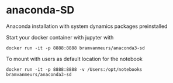 # anaconda-SD
Anaconda installation with system dynamics packages preinstalled

Start your docker container with jupyter with

    docker run -it -p 8888:8888 bramvanmeurs/anaconda3-sd

To mount with users as default location for the notebook

    docker run -it -p 8888:8888 -v /Users:/opt/notebooks bramvanmeurs/anaconda3-sd
